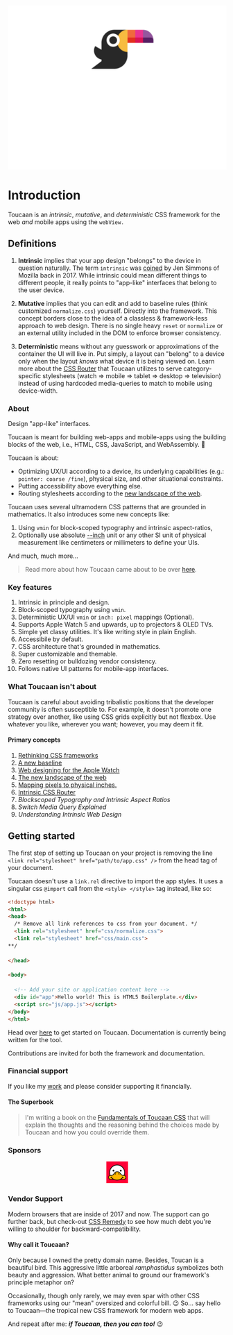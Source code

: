 <div align="center">
    <a href="https://toucaan.com" rel="follow">
        <img src="header.svg" width="800">
    </a>
</div>

# Introduction

Toucaan is an _intrinsic_, _mutative_, and _deterministic_ CSS framework for the web _and_ mobile apps using the `webView.`

## Definitions

1. **Intrinsic** implies that your app design "belongs" to the device in question naturally. The term `intrinsic` was [coined](https://www.zeldman.com/2018/05/02/transcript-intrinsic-web-design-with-jen-simmons-the-big-web-show/) by Jen Simmons of Mozilla back in 2017. While intrinsic could mean different things to different people, it really points to "app-like" interfaces that belong to the user device.

2. **Mutative** implies that you can edit and add to baseline rules (think customized `normalize.css`) yourself. Directly into the framework. This concept borders close to the idea of a classless & framework-less approach to web design. There is no single heavy `reset` or `normalize` or an external utility included in the DOM to enforce browser consistency.

3. **Deterministic** means without any guesswork or approximations of the container the UI will live in. Put simply, a layout can "belong" to a device only when the layout _knows_ what device it is being viewed on. Learn more about the [CSS Router](https://bubblin.io/blog/a-css-router) that Toucaan utilizes to serve category-specific stylesheets (watch => mobile => tablet => desktop => television) instead of using hardcoded media-queries to match to mobile using device-width.


### About

Design "app-like" interfaces. 

Toucaan is meant for building web-apps and mobile-apps using the building blocks of the web, i.e., HTML, CSS, JavaScript, and WebAssembly. 🏅

Toucaan is about:

- Optimizing UX/UI according to a device, its underlying capabilities (e.g.: `pointer: coarse /fine`), physical size, and other situational constraints.
- Putting accessibility above everything else.
- Routing stylesheets according to the [new landscape of the web](https://bubblin.io/blog/the-new-landscape-of-the-web). 

Toucaan uses several ultramodern CSS patterns that are grounded in mathematics. It also introduces some new concepts like:

1. Using `vmin` for block-scoped typography and intrinsic aspect-ratios,
2. Optionally use absolute [--inch](https://github.com/bookiza/--inch) unit or any other SI unit of physical measurement like centimeters or millimeters to define your UIs.

And much, much more…

> Read more about how Toucaan came about to be over [here](https://bubblin.io/blog/toucaan-introduction).

### Key features

1. Intrinsic in principle and design.
2. Block-scoped typography using `vmin`.
3. Deterministic UX/UI `vmin` or `inch: pixel` mappings (Optional).
4. Supports Apple Watch 5 and upwards, up to projectors & OLED TVs.
5. Simple yet classy utilities. It's like writing style in plain English.
6. Accessibile by default.
7. CSS architecture that's grounded in mathematics.
8. Super customizable and themable.
9. Zero resetting or bulldozing vendor consistency. 
10. Follows native UI patterns for mobile-app interfaces.


### What Toucaan isn't about

Toucaan is careful about avoiding tribalistic positions that the developer community is often susceptible to. For example, it doesn't promote one strategy over another, like using CSS grids explicitly but not flexbox. Use whatever you like, wherever you want; however, you may deem it fit. 

#### Primary concepts

1. [Rethinking CSS frameworks](https://bubblin.io/blog/toucaan-introduction)
2. [A new baseline](https://bubblin.io/blog/baseline-css)
3. [Web designing for the Apple Watch](https://bubblin.io/blog/web-design-recommendations-for-the-apple-watch)
4. [The new landscape of the web](https://bubblin.io/blog/the-new-landscape-of-the-web)
5. [Mapping pixels to physical inches.](https://bubblin.io/blog/inch)
6. [Intrinsic CSS Router](https://bubblin.io/blog/a-css-router)
7. _Blockscoped Typography and Intrinsic Aspect Ratios_
6. _Switch Media Query Explained_
7. _Understanding Intrinsic Web Design_

## Getting started

The first step of setting up Toucaan on your project is removing the line `<link rel="stylesheet" href="path/to/app.css" />` from the head tag of your document. 

Toucaan doesn't use a `link.rel` directive to import the app styles. It uses a singular css `@import` call from the `<style> </style>` tag instead,
 like so:

```html
<!doctype html>
<html>
<head>
  /* Remove all link references to css from your document. */
  <link rel="stylesheet" href="css/normalize.css">
  <link rel="stylesheet" href="css/main.css"> 
**/

</head>

<body>

  <!-- Add your site or application content here -->
  <div id="app">Hello world! This is HTML5 Boilerplate.</div>
  <script src="js/app.js"></script>
</body>
</html>

```

Head over [here](https://www.toucaan.com/docs/getting-started) to get started on Toucaan. Documentation is currently being written for the tool. 

Contributions are invited for both the framework and documentation.  

### Financial support

If you like my [work](https://github.com/sponsors/marvindanig) and please consider supporting it financially.

#### The Superbook

> I'm writing a book on the [Fundamentals of Toucaan CSS](https://bubblin.io/cover/the-toucaan-framework-by-marvin-danig) that will explain the thoughts and the reasoning behind the choices made by Toucaan and how you could override them.

### Sponsors

<div align="center">
  <a href="https://goose.red" rel="follow">
    <img src="sponsors/red-goose.png" width="50"> 
  </a>
</div>


### Vendor Support

Modern browsers that are inside of 2017 and now. The support can go further back, but check-out [CSS Remedy](https://github.com/jensimmons/cssremedy)
to see how much debt you're willing to shoulder for backward-compatibility.

#### Why call it Toucaan?

Only because I owned the pretty domain name. Besides, Toucan is a beautiful bird. This aggressive little arboreal _ramphastidus_ symbolizes both beauty and aggression. What better animal to ground our framework's principle metaphor on? 

Occasionally, though only rarely, we may even spar with other CSS frameworks using our "mean" oversized and colorful bill. 😉 So… say hello to Toucaan—the tropical new CSS framework for modern web apps. 

And repeat after me: **_if Toucaan, then you can too!_** 😉